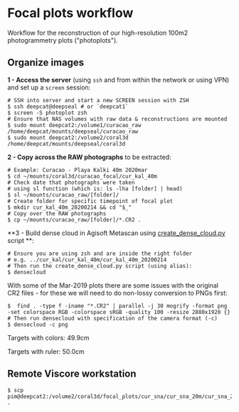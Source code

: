 # Focal plots workflow

Workflow for the reconstruction of our high-resolution 100m2 photogrammetry plots ("photoplots"). 

## Organize images

**1 - Access the server** (using `ssh` and from within the network or using VPN) and set up a `screen` session:

```shell
# SSH into server and start a new SCREEN session with ZSH
$ ssh deepcat@deepseal # or `deepcat1`
$ screen -S photoplot zsh
# Ensure that NAS volumes with raw data & reconstructions are mounted
$ sudo mount deepcat2:/volume1/curacao_raw /home/deepcat/mounts/deepseal/curacao_raw
$ sudo mount deepcat2:/volume2/coral3d /home/deepcat/mounts/deepseal/coral3d
```

**2 - Copy across the RAW photographs** to be extracted:

```shell
# Example: Curacao - Playa Kalki 40m 2020mar
$ cd ~/mounts/coral3d/curacao_focal/cur_kal_40m
# Check date that photographs were taken
# using sl function (which is: ls -lha [folder] | head)
$ sl ~/mounts/curacao_raw/[folder]/
# Create folder for specific timepoint of focal plot
$ mkdir cur_kal_40m_20200214 && cd "$_"
# Copy over the RAW photographs
$ cp ~/mounts/curacao_raw/[folder]/*.CR2 .
```

**3 - Build dense cloud in Agisoft Metascan using [create_dense_cloud.py](scripts/create_dense_cloud.py) script **:

```shell
# Ensure you are using zsh and are inside the right folder
# e.g. ../cur_kal/cur_kal_40m/cur_kal_40m_20200214
# Then run the create_dense_cloud.py script (using alias):
$ densecloud
```

With some of the Mar-2019 plots there are some issues with the original CR2 files - for these we will need to do non-lossy conversion to  PNGs first:

```shell
$  find . -type f -iname "*.CR2" | parallel -j 30 mogrify -format png -set colorspace RGB -colorspace sRGB -quality 100 -resize 2880x1920 {}
# Then run densecloud with specification of the camera format (-c)
$ densecloud -c png
```

Targets with colors: 49.9cm

Targets with ruler: 50.0cm

## Remote Viscore workstation



```shell
$ scp pim@deepcat2:/volume2/coral3d/focal_plots/cur_sna/cur_sna_20m/cur_sna_20m_20200303/cur_sna_20m_20200303.ply .

```

